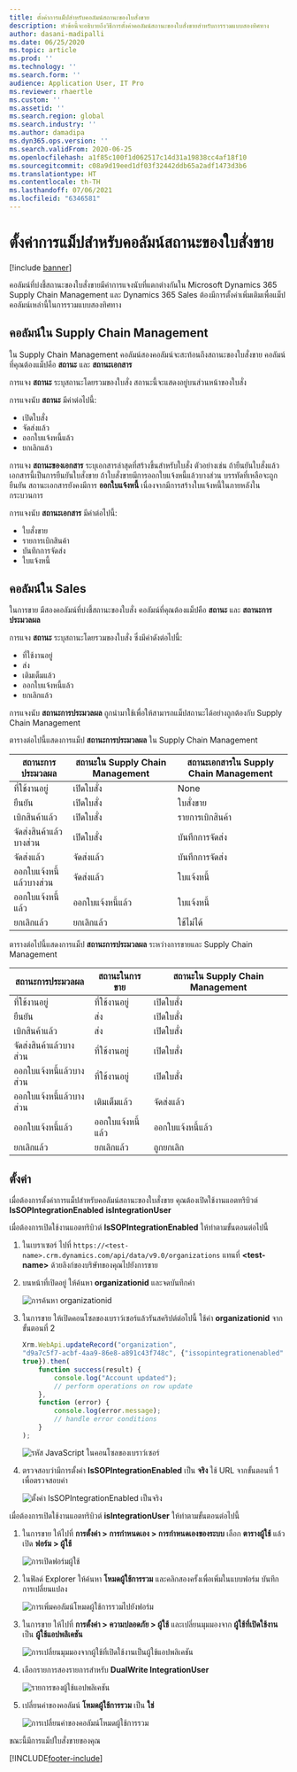 ```yaml
---
title: ตั้งค่าการแม็ปสำหรับคอลัมน์สถานะของใบสั่งขาย
description: หัวข้อนี้จะอธิบายถึงวิธีการตั้งค่าคอลัมน์สถานะของใบสั่งขายสำหรับการรวมแบบสองทิศทาง
author: dasani-madipalli
ms.date: 06/25/2020
ms.topic: article
ms.prod: ''
ms.technology: ''
ms.search.form: ''
audience: Application User, IT Pro
ms.reviewer: rhaertle
ms.custom: ''
ms.assetid: ''
ms.search.region: global
ms.search.industry: ''
ms.author: damadipa
ms.dyn365.ops.version: ''
ms.search.validFrom: 2020-06-25
ms.openlocfilehash: a1f85c100f1d062517c14d31a19838cc4af18f10
ms.sourcegitcommit: c08a9d19eed1df03f32442ddb65a2adf1473d3b6
ms.translationtype: HT
ms.contentlocale: th-TH
ms.lasthandoff: 07/06/2021
ms.locfileid: "6346581"
---
```

# <a name="set-up-the-mapping-for-the-sales-order-status-columns"></a>ตั้งค่าการแม็ปสำหรับคอลัมน์สถานะของใบสั่งขาย

[!include [banner](../../includes/banner.md)]

คอลัมน์ที่บ่งชี้สถานะของใบสั่งขายมีค่าการแจงนับที่แตกต่างกันใน Microsoft Dynamics 365 Supply Chain Management และ Dynamics 365 Sales ต้องมีการตั้งค่าเพิ่มเติมเพื่อแม็ปคอลัมน์เหล่านี้ในการรวมแบบสองทิศทาง

## <a name="columns-in-supply-chain-management"></a>คอลัมน์ใน Supply Chain Management

ใน Supply Chain Management คอลัมน์สองคอลัมน์จะสะท้อนถึงสถานะของใบสั่งขาย คอลัมน์ที่คุณต้องแม็ปคือ **สถานะ** และ **สถานะเอกสาร**

การแจง **สถานะ** ระบุสถานะโดยรวมของใบสั่ง สถานะนี้จะแสดงอยู่บนส่วนหน้าของใบสั่ง

การแจงนับ **สถานะ** มีค่าต่อไปนี้:

- เปิดใบสั่ง
- จัดส่งแล้ว
- ออกใบแจ้งหนี้แล้ว
- ยกเลิกแล้ว

การแจง **สถานะของเอกสาร** ระบุเอกสารล่าสุดที่สร้างขึ้นสำหรับใบสั่ง ตัวอย่างเช่น ถ้ายืนยันใบสั่งแล้ว เอกสารนี้เป็นการยืนยันใบสั่งขาย ถ้าใบสั่งขายมีการออกใบแจ้งหนี้แล้วบางส่วน บรรทัดที่เหลือจะถูกยืนยัน สถานะเอกสารยังคงมีการ **ออกใบแจ้งหนี้** เนื่องจากมีการสร้างใบแจ้งหนี้ในภายหลังในกระบวนการ

การแจงนับ **สถานะเอกสาร** มีค่าต่อไปนี้:

- ใบสั่งขาย
- รายการเบิกสินค้า
- บันทึกการจัดส่ง
- ใบแจ้งหนี้

## <a name="columns-in-sales"></a>คอลัมน์ใน Sales

ในการขาย มีสองคอลัมน์ที่บ่งชี้สถานะของใบสั่ง คอลัมน์ที่คุณต้องแม็ปคือ **สถานะ** และ **สถานะการประมวลผล**

การแจง **สถานะ** ระบุสถานะโดยรวมของใบสั่ง ซึ่งมีค่าดังต่อไปนี้:

- ที่ใช้งานอยู่
- ส่ง
- เติมเต็มแล้ว
- ออกใบแจ้งหนี้แล้ว
- ยกเลิกแล้ว

การแจงนับ **สถานะการประมวลผล** ถูกนำมาใช้เพื่อให้สามารถแม็ปสถานะได้อย่างถูกต้องกับ Supply Chain Management

ตารางต่อไปนี้แสดงการแม็ป **สถานะการประมวลผล** ใน Supply Chain Management

| สถานะการประมวลผล   | สถานะใน Supply Chain Management | สถานะเอกสารใน Supply Chain Management |
|---------------------|-----------------------------------|--------------------------------------------|
| ที่ใช้งานอยู่              | เปิดใบสั่ง                        | None                                       |
| ยืนยัน           | เปิดใบสั่ง                        | ใบสั่งขาย                               |
| เบิกสินค้าแล้ว              | เปิดใบสั่ง                        | รายการเบิกสินค้า                               |
| จัดส่งสินค้าแล้วบางส่วน | เปิดใบสั่ง                        | บันทึกการจัดส่ง                               |
| จัดส่งแล้ว           | จัดส่งแล้ว                         | บันทึกการจัดส่ง                               |
| ออกใบแจ้งหนี้แล้วบางส่วน  | จัดส่งแล้ว                         | ใบแจ้งหนี้                                    |
| ออกใบแจ้งหนี้แล้ว            | ออกใบแจ้งหนี้แล้ว                          | ใบแจ้งหนี้                                    |
| ยกเลิกแล้ว           | ยกเลิกแล้ว                         | ใช้ไม่ได้                             |

ตารางต่อไปนี้แสดงการแม็ป **สถานะการประมวลผล** ระหว่างการขายและ Supply Chain Management

| สถานะการประมวลผล   | สถานะในการขาย | สถานะใน Supply Chain Management |
|---------------------|-----------------|-----------------------------------|
| ที่ใช้งานอยู่              | ที่ใช้งานอยู่          | เปิดใบสั่ง                        |
| ยืนยัน           | ส่ง       | เปิดใบสั่ง                        |
| เบิกสินค้าแล้ว              | ส่ง       | เปิดใบสั่ง                        |
| จัดส่งสินค้าแล้วบางส่วน | ที่ใช้งานอยู่          | เปิดใบสั่ง                        |
| ออกใบแจ้งหนี้แล้วบางส่วน  | ที่ใช้งานอยู่          | เปิดใบสั่ง                        |
| ออกใบแจ้งหนี้แล้วบางส่วน  | เติมเต็มแล้ว       | จัดส่งแล้ว                         |
| ออกใบแจ้งหนี้แล้ว            | ออกใบแจ้งหนี้แล้ว        | ออกใบแจ้งหนี้แล้ว                          |
| ยกเลิกแล้ว           | ยกเลิกแล้ว       | ถูกยกเลิก                         |

## <a name="setup"></a>ตั้งค่า

เมื่อต้องการตั้งค่าการแม็ปสำหรับคอลัมน์สถานะของใบสั่งขาย คุณต้องเปิดใช้งานแอตทริบิวต์ **IsSOPIntegrationEnabled** **isIntegrationUser**

เมื่อต้องการเปิดใช้งานแอตทริบิวต์ **IsSOPIntegrationEnabled** ให้ทำตามขั้นตอนต่อไปนี้

1. ในเบราเซอร์ ไปที่ `https://<test-name>.crm.dynamics.com/api/data/v9.0/organizations` แทนที่ **\<test-name\>** ด้วยลิงก์ของบริษัทของคุณไปยังการขาย
2. บนหน้าที่เปิดอยู่ ให้ค้นหา **organizationid** และจดบันทึกค่า

    ![การค้นหา organizationid](media/sales-map-orgid.png)

3. ในการขาย ให้เปิดคอนโซลของเบราว์เซอร์แล้วรันสคริปต์ต่อไปนี้ ใช้ค่า **organizationid** จากขั้นตอนที่ 2

    ```javascript
    Xrm.WebApi.updateRecord("organization",
    "d9a7c5f7-acbf-4aa9-86e8-a891c43f748c", {"issopintegrationenabled" :
    true}).then(
        function success(result) {
            console.log("Account updated");
            // perform operations on row update
        },
        function (error) {
            console.log(error.message);
            // handle error conditions
        }
    );
    ```

    ![รหัส JavaScript ในคอนโซลของเบราว์เซอร์](media/sales-map-script.png)

4. ตรวจสอบว่ามีการตั้งค่า **IsSOPIntegrationEnabled** เป็น **จริง** ใช้ URL จากขั้นตอนที่ 1 เพื่อตรวจสอบค่า

    ![ตั้งค่า IsSOPIntegrationEnabled เป็นจริง](media/sales-map-integration-enabled.png)

เมื่อต้องการเปิดใช้งานแอตทริบิวต์ **isIntegrationUser** ให้ทำตามขั้นตอนต่อไปนี้

1. ในการขาย ให้ไปที่ **การตั้งค่า \> การกำหนดเอง \> การกำหนดเองของระบบ** เลือก **ตารางผู้ใช้** แล้วเปิด **ฟอร์ม \> ผู้ใช้**

    ![การเปิดฟอร์มผู้ใช้](media/sales-map-user.png)

2. ในฟิลด์ Explorer ให้ค้นหา **โหมดผู้ใช้การรวม** และคลิกสองครั้งเพื่อเพิ่มในแบบฟอร์ม บันทึกการเปลี่ยนแปลง

    ![การเพิ่มคอลัมน์โหมดผู้ใช้การรวมไปยังฟอร์ม](media/sales-map-field-explorer.png)

3. ในการขาย ให้ไปที่ **การตั้งค่า \> ความปลอดภัย \> ผู้ใช้** และเปลี่ยนมุมมองจาก **ผู้ใช้ที่เปิดใช้งาน** เป็น **ผู้ใช้แอปพลิเคชัน**

    ![การเปลี่ยนมุมมองจากผู้ใช้ที่เปิดใช้งานเป็นผู้ใช้แอปพลิเคชัน](media/sales-map-enabled-users.png)

4. เลือกรายการสองรายการสำหรับ **DualWrite IntegrationUser**

    ![รายการของผู้ใช้แอปพลิเคชัน](media/sales-map-user-mode.png)

5. เปลี่ยนค่าของคอลัมน์ **โหมดผู้ใช้การรวม** เป็น **ใช่**

    ![การเปลี่ยนค่าของคอลัมน์โหมดผู้ใช้การรวม](media/sales-map-user-mode-yes.png)

ขณะนี้มีการแม็ปใบสั่งขายของคุณ


[!INCLUDE[footer-include](../../../../includes/footer-banner.md)]